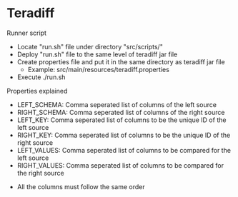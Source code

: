 # Teradiff


Runner script

- Locate "run.sh" file under directory "src/scripts/"
- Deploy "run.sh" file to the same level of teradiff jar file
- Create properties file and put it in the same directory as teradiff jar file
  * Example: src/main/resources/teradiff.properties
- Execute ./run.sh



Properties explained

- LEFT_SCHEMA: Comma seperated list of columns of the left source
- RIGHT_SCHEMA: Comma seperated list of columns of the right source
- LEFT_KEY: Comma seperated list of columns to be the unique ID of the left source
- RIGHT_KEY: Comma seperated list of columns to be the unique ID of the right source
- LEFT_VALUES: Comma seperated list of columns to be compared for the left source
- RIGHT_VALUES: Comma seperated list of columns to be compared for the right source
* All the columns must follow the same order